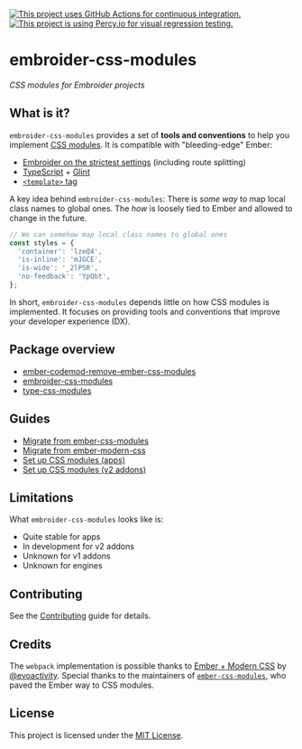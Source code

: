 [![This project uses GitHub Actions for continuous integration.](https://github.com/ijlee2/embroider-css-modules/actions/workflows/ci.yml/badge.svg)](https://github.com/ijlee2/embroider-css-modules/actions/workflows/ci.yml)
[![This project is using Percy.io for visual regression testing.](https://percy.io/static/images/percy-badge.svg)](https://percy.io/Isaac/embroider-css-modules)

# embroider-css-modules

_CSS modules for Embroider projects_


## What is it?

`embroider-css-modules` provides a set of **tools and conventions** to help you implement [CSS modules](https://github.com/css-modules/css-modules). It is compatible with "bleeding-edge" Ember:

- [Embroider on the strictest settings](https://github.com/embroider-build/embroider/#options) (including route splitting)
- [TypeScript](https://www.typescriptlang.org/docs/) + [Glint](https://typed-ember.gitbook.io/glint/)
- [`<template>` tag](https://github.com/ember-template-imports/ember-template-imports)

A key idea behind `embroider-css-modules`: There is _some way_ to map local class names to global ones. The _how_ is loosely tied to Ember and allowed to change in the future.

```ts
// We can somehow map local class names to global ones
const styles = {
  'container': 'lzeQ4',
  'is-inline': 'mJGCE',
  'is-wide': '_2lPSR',
  'no-feedback': 'YpQbt',
};
```

In short, `embroider-css-modules` depends little on how CSS modules is implemented. It focuses on providing tools and conventions that improve your developer experience (DX).


## Package overview

- [ember-codemod-remove-ember-css-modules](/packages/ember-codemod-remove-ember-css-modules/README.md)
- [embroider-css-modules](/packages/embroider-css-modules/README.md)
- [type-css-modules](/packages/type-css-modules/README.md)


## Guides

- [Migrate from ember-css-modules](./docs/written-guides/migrate-from-ember-css-modules.md)
- [Migrate from ember-modern-css](./docs/written-guides/migrate-from-ember-modern-css.md)
- [Set up CSS modules (apps)](./docs/written-guides/set-up-css-modules-apps.md)
- [Set up CSS modules (v2 addons)](./docs/written-guides/set-up-css-modules-v2-addons.md)


## Limitations

What `embroider-css-modules` looks like is:

- Quite stable for apps
- In development for v2 addons
- Unknown for v1 addons
- Unknown for engines


## Contributing

See the [Contributing](CONTRIBUTING.md) guide for details.


## Credits

The `webpack` implementation is possible thanks to [Ember + Modern CSS](https://github.com/evoactivity/ember-modern-css) by [@evoactivity](https://github.com/evoactivity). Special thanks to the maintainers of [`ember-css-modules`](https://github.com/salsify/ember-css-modules), who paved the Ember way to CSS modules.


## License

This project is licensed under the [MIT License](LICENSE.md).
